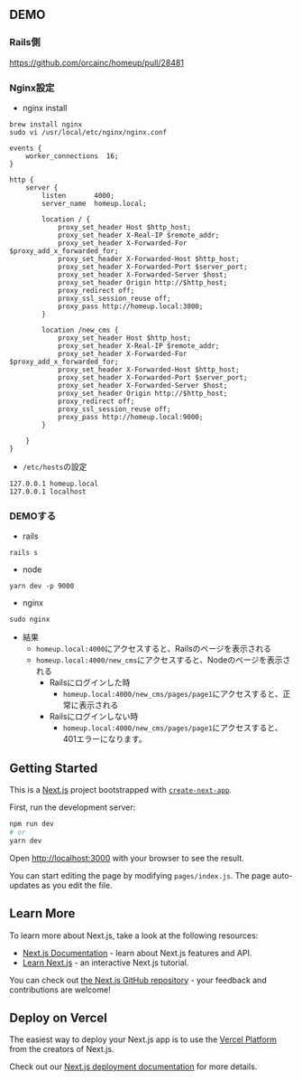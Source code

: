 ## DEMO
### Rails側
https://github.com/orcainc/homeup/pull/28481

### Nginx設定
- nginx install
```
brew install nginx
sudo vi /usr/local/etc/nginx/nginx.conf

events {
    worker_connections  16;
}

http {
    server {
        listen       4000;
        server_name  homeup.local;

        location / {
            proxy_set_header Host $http_host;
            proxy_set_header X-Real-IP $remote_addr;
            proxy_set_header X-Forwarded-For $proxy_add_x_forwarded_for;
            proxy_set_header X-Forwarded-Host $http_host;
            proxy_set_header X-Forwarded-Port $server_port;
            proxy_set_header X-Forwarded-Server $host;
            proxy_set_header Origin http://$http_host;
            proxy_redirect off;
            proxy_ssl_session_reuse off;
            proxy_pass http://homeup.local:3000;
        }

        location /new_cms {
            proxy_set_header Host $http_host;
            proxy_set_header X-Real-IP $remote_addr;
            proxy_set_header X-Forwarded-For $proxy_add_x_forwarded_for;
            proxy_set_header X-Forwarded-Host $http_host;
            proxy_set_header X-Forwarded-Port $server_port;
            proxy_set_header X-Forwarded-Server $host;
            proxy_set_header Origin http://$http_host;
            proxy_redirect off;
            proxy_ssl_session_reuse off;
            proxy_pass http://homeup.local:9000;
        }

    }
}

```

- `/etc/hosts`の設定
```
127.0.0.1 homeup.local
127.0.0.1 localhost
```

### DEMOする
- rails

```
rails s
```

- node

```
yarn dev -p 9000
```

- nginx

```
sudo nginx
```

- 結果
  - `homeup.local:4000`にアクセスすると、Railsのページを表示される
  - `homeup.local:4000/new_cms`にアクセスすると、Nodeのページを表示される
    - Railsにログインした時
      - `homeup.local:4000/new_cms/pages/page1`にアクセスすると、正常に表示される
    - Railsにログインしない時
      - `homeup.local:4000/new_cms/pages/page1`にアクセスすると、401エラーになります。

## Getting Started
This is a [Next.js](https://nextjs.org/) project bootstrapped with [`create-next-app`](https://github.com/vercel/next.js/tree/canary/packages/create-next-app).


First, run the development server:

```bash
npm run dev
# or
yarn dev
```

Open [http://localhost:3000](http://localhost:3000) with your browser to see the result.

You can start editing the page by modifying `pages/index.js`. The page auto-updates as you edit the file.

## Learn More

To learn more about Next.js, take a look at the following resources:

- [Next.js Documentation](https://nextjs.org/docs) - learn about Next.js features and API.
- [Learn Next.js](https://nextjs.org/learn) - an interactive Next.js tutorial.

You can check out [the Next.js GitHub repository](https://github.com/vercel/next.js/) - your feedback and contributions are welcome!

## Deploy on Vercel

The easiest way to deploy your Next.js app is to use the [Vercel Platform](https://vercel.com/import?utm_medium=default-template&filter=next.js&utm_source=create-next-app&utm_campaign=create-next-app-readme) from the creators of Next.js.

Check out our [Next.js deployment documentation](https://nextjs.org/docs/deployment) for more details.
